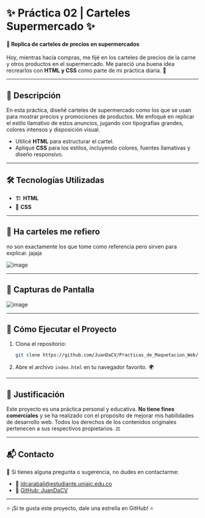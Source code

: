 # ✨ Práctica 02 | Carteles Supermercado ✨  

#### 📜 Replica de carteles de precios en supermercados  

Hoy, mientras hacía compras, me fijé en los carteles de precios de la carne y otros productos en el supermercado. Me pareció una buena idea recrearlos con **HTML y CSS** como parte de mi práctica diaria. 🚀  

---  

## 📌 Descripción  

En esta práctica, diseñé carteles de supermercado como los que se usan para mostrar precios y promociones de productos. Me enfoqué en replicar el estilo llamativo de estos anuncios, jugando con tipografías grandes, colores intensos y disposición visual.  

- Utilicé **HTML** para estructurar el cartel.  
- Apliqué **CSS** para los estilos, incluyendo colores, fuentes llamativas y diseño responsivo.  

---  

## 🛠️ Tecnologías Utilizadas  

- 🏗️ **HTML**  
- 🎨 **CSS**  

---  
## 📸 Ha carteles me refiero 
no son exactamente los que tome como referencia pero sirven para explicar. jajaja

![image](https://github.com/user-attachments/assets/2a00b016-9acb-45ee-b87e-6fd41a65a9c8)

---  

## 📸 Capturas de Pantalla  

![image](https://github.com/user-attachments/assets/8d92c39f-8efd-4548-960e-b0cae38906df)

---  

## 🚀 Cómo Ejecutar el Proyecto

1. Clona el repositorio:
   ```bash
   git clone https://github.com/JuanDaCV/Practicas_de_Maquetacion_Web/tree/main/02-practica
   ```
2. Abre el archivo `index.html` en tu navegador favorito. 🌍

---

## 📜 Justificación

Este proyecto es una práctica personal y educativa. **No tiene fines comerciales** y se ha realizado con el propósito de mejorar mis habilidades de desarrollo web. Todos los derechos de los contenidos originales pertenecen a sus respectivos propietarios. ⚖️

---

## 📬 Contacto

📩 Si tienes alguna pregunta o sugerencia, no dudes en contactarme:
- 💌 [jdcarabali@estudiante.uniajc.edu.co](mailto:jdcarabali@estudiante.uniajc.edu.co)
- 🐙 [GitHub: JuanDaCV](https://github.com/JuanDaCV)

---

⭐ ¡Si te gusta este proyecto, dale una estrella en GitHub! ⭐
